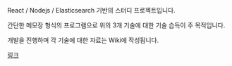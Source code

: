 React / Nodejs / Elasticsearch 기반의 스터디 프로젝트입니다.

간단한 메모장 형식의 프로그램으로 위의 3개 기술에 대한 기술 습득이 주 목적입니다.

개발을 진행하며 각 기술에 대한 자료는 Wiki에 작성됩니다.

[링크](https://github.com/lbass/memo-example/wiki)
